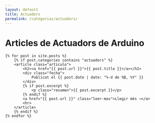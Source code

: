 ```yaml
---
layout: default
title: Actuadors
permalink: /categorias/actuadors/
---
```


<div class="blog-container">
    <h1>Articles de Actuadors de Arduino</h1>

    {% for post in site.posts %}
        {% if post.categories contains "actuadors" %}
        <article class="articulo">
            <h2><a href="{{ post.url }}">{{ post.title }}</a></h2>
            <div class="fecha">
                Publicat el {{ post.date | date: "%-d de %B, %Y" }}
            </div>
            {% if post.excerpt %}
                <p class="resumen">{{ post.excerpt }}</p>
            {% endif %}
            <a href="{{ post.url }}" class="leer-mas">Llegir més →</a>
            <hr>
        </article>
        {% endif %}
    {% endfor %}
</div>
